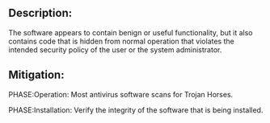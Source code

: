 ## Description:

The software appears to contain benign or useful functionality, but it also contains code that is hidden from normal operation that violates the intended security policy of the user or the system administrator.



## Mitigation:


PHASE:Operation:
Most antivirus software scans for Trojan Horses.

PHASE:Installation:
Verify the integrity of the software that is being installed.

